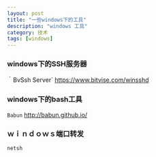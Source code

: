 ```yaml
---
layout: post
title: "一些windows下的工具"
description: "windows 工具"
category: 技术
tags: [windows]
---
```


### windows下的SSH服务器
｀BvSsh Server`
<https://www.bitvise.com/winsshd>

### windows下的bash工具
`Babun`
<http://babun.github.io/>

### ｗｉｎｄｏｗｓ端口转发

```
netsh 
```